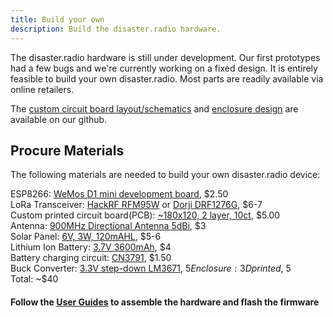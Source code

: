 ```yaml
---
title: Build your own
description: Build the disaster.radio hardware.
---
```


The disaster.radio hardware is still under development. Our first prototypes had a few bugs and we're currently working on a fixed design. It is entirely feasible to build your own disaster.radio. Most parts are readily available via online retailers.

The [custom circuit board layout/schematics](https://github.com/sudomesh/disaster-radio/tree/master/hardware/lora_wemos_hat) and [enclosure design](https://github.com/sudomesh/disaster-radio/blob/master/enclosure/disaster_radio_enclosure.stl) are available on our github.

## Procure Materials  

The following materials are needed to build your own disaster.radio device:  

ESP8266: [WeMos D1 mini development board][esp], $2.50  
LoRa Transceiver: [HackRF RFM95W][rfm95] or [Dorji DRF1276G][drf12], $6-7  
Custom printed circuit board(PCB): [~180x120, 2 layer, 10ct][pcb], $5.00  
Antenna: [900MHz Directional Antenna 5dBi][ant], $3  
Solar Panel: [6V, 3W, 120mAHL][solar1], $5-6  
Lithium Ion Battery: [3.7V 3600mAh][batt], $4  
Battery charging circuit: [CN3791][charg], $1.50  
Buck Converter: [3.3V step-down LM3671][buck], $5  
Enclosure: 3D printed, ~$5  
Total: ~$40  

#### Follow the [User Guides](/learn/user-guides) to assemble the hardware and  flash the firmware

[esp]: https://wiki.wemos.cc/products:d1:d1_mini
[rfm95]:https://www.seeedstudio.com/RFM95-Ultra-long-Range-Transceiver-Module%2FLoRa-Module%2Fsupport-868M-frequency-p-2807.html
[drf12]: https://www.tindie.com/products/DORJI_COM/868mhz-915mhz-sx1276-module-drf1276g/
[pcb]: https://www.seeedstudio.com/fusion_pcb.html
[ant]: https://www.ebay.com/itm/GSM-900MHZ-Omnidirectional-Wireless-Module-Antenna-SMA-Head-5DBI-19cm/281782888586
[solar1]: https://www.ebay.com/i/121104191012?chn=ps&dispItem=1
[batt]: http://www.dx.com/p/ultrafire-18650-3-7v-3600mah-batteries-pair-50486
[charg]: https://www.aliexpress.com/item/Free-Shipping-10pcs-lot-CN3791-single-lithium-battery-charge-management-patch-SSOP10-new-original/32554882437.html 
[buck]: https://www.adafruit.com/product/2745
